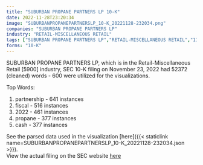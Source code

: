 ```yaml
---
title: "SUBURBAN PROPANE PARTNERS LP 10-K"
date: 2022-11-28T23:20:34
image: "SUBURBANPROPANEPARTNERSLP_10-K_20221128-232034.png"
companies: "SUBURBAN PROPANE PARTNERS LP"
industry: "RETAIL-MISCELLANEOUS RETAIL"
tags: ["SUBURBAN PROPANE PARTNERS LP","RETAIL-MISCELLANEOUS RETAIL","11-23-2022","10-K"]
forms: "10-K"
---
```

SUBURBAN PROPANE PARTNERS LP, which is in the Retail-Miscellaneous Retail [5900] industry, SEC 10-K filing on November 23, 2022 had 52372 (cleaned) words - 600 were utilized for the visualizations.

Top Words:
1. partnership - 641 instances
2. fiscal - 516 instances
3. 2022 - 461 instances
4. propane - 377 instances
5. cash - 377 instances


See the parsed data used in the visualization [here]({{< staticlink name=SUBURBANPROPANEPARTNERSLP_10-K_20221128-232034.json >}}).  
View the actual filing on the SEC website [here](https://www.sec.gov/Archives/edgar/data/1005210/0000950170-22-025646.txt)